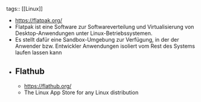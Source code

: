 tags:: [[Linux]]

- https://flatpak.org/
- Flatpak ist eine Software zur Softwareverteilung und 
  Virtualisierung von Desktop-Anwendungen unter Linux-Betriebssystemen.
- Es stellt dafür eine Sandbox-Umgebung zur Verfügung, in der der Anwender 
  bzw. Entwickler Anwendungen isoliert vom Rest des Systems laufen lassen 
  kann
- ## Flathub
	- https://flathub.org/
	- The Linux App Store for any Linux distribution